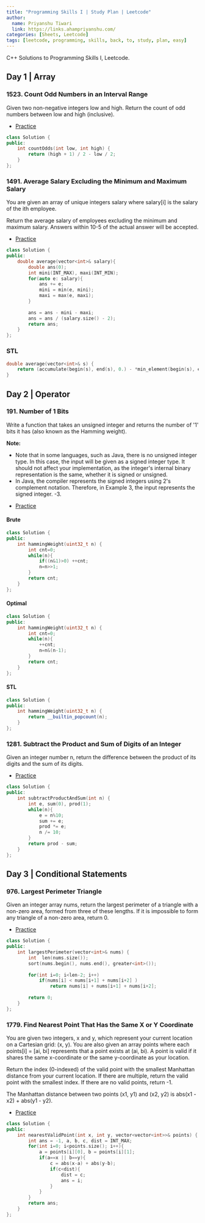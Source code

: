 ```yaml
---
title: "Programming Skills I | Study Plan | Leetcode"
author:
  name: Priyanshu Tiwari
  link: https://links.ahampriyanshu.com/
categories: [Sheets, Leetcode]
tags: [leetcode, programming, skills, back, to, study, plan, easy]
---
```


C++ Solutions to Programming Skills I, Leetcode.

## Day 1 | Array

### 1523. Count Odd Numbers in an Interval Range

Given two non-negative integers low and high. Return the count of odd numbers between low and high (inclusive).


* [Practice](https://leetcode.com/problems/count-odd-numbers-in-an-interval-range/)

```cpp
class Solution {
public:
    int countOdds(int low, int high) {
        return (high + 1) / 2 - low / 2;
    }
};
```

### 1491. Average Salary Excluding the Minimum and Maximum Salary

You are given an array of unique integers salary where salary[i] is the salary of the ith employee.

Return the average salary of employees excluding the minimum and maximum salary. Answers within 10-5 of the actual answer will be accepted.

* [Practice](https://leetcode.com/problems/average-salary-excluding-the-minimum-and-maximum-salary/)

```cpp
class Solution {
public:
    double average(vector<int>& salary){
        double ans(0);
        int mini(INT_MAX), maxi(INT_MIN);
        for(auto e: salary){
            ans += e;
            mini = min(e, mini);
            maxi = max(e, maxi);
        }
        
        ans = ans - mini - maxi;
        ans = ans / (salary.size() - 2);
        return ans;
    }
};
```

### STL

```cpp
double average(vector<int>& s) {
    return (accumulate(begin(s), end(s), 0.) - *min_element(begin(s), end(s)) - *max_element(begin(s), end(s))) / (s.size() - 2);
}
```

## Day 2 | Operator

### 191. Number of 1 Bits

Write a function that takes an unsigned integer and returns the number of '1' bits it has (also known as the Hamming weight).

**Note:**

- Note that in some languages, such as Java, there is no unsigned integer type. In this case, the input will be given as a signed integer type. It should not affect your implementation, as the integer's internal binary representation is the same, whether it is signed or unsigned.
- In Java, the compiler represents the signed integers using 2's complement notation. Therefore, in Example 3, the input represents the signed integer. -3.

* [Practice](https://leetcode.com/problems/count-odd-numbers-in-an-interval-range/)

#### Brute

```cpp
class Solution {
public:
    int hammingWeight(uint32_t n) {
        int cnt=0;
        while(n){
            if((n&1)>0) ++cnt;
            n=n>>1;
        }
        return cnt;
    }
};
```

#### Optimal

```cpp
class Solution {
public:
    int hammingWeight(uint32_t n) {
        int cnt=0;
        while(n){
			++cnt;
            n=n&(n-1);
        }
        return cnt;
    }
};
```

#### STL

```cpp
class Solution {
public:
    int hammingWeight(uint32_t n) {
        return __builtin_popcount(n);
    }
};
```

### 1281. Subtract the Product and Sum of Digits of an Integer

Given an integer number n, return the difference between the product of its digits and the sum of its digits.

* [Practice](https://leetcode.com/problems/subtract-the-product-and-sum-of-digits-of-an-integer/submissions/)

```cpp
class Solution {
public:
    int subtractProductAndSum(int n) {
        int e, sum(0), prod(1);
        while(n){
            e = n%10;
            sum += e;
            prod *= e;
            n /= 10;
        }
        return prod - sum;
    }
};
```

## Day 3 | Conditional Statements

### 976. Largest Perimeter Triangle

Given an integer array nums, return the largest perimeter of a triangle with a non-zero area, formed from three of these lengths. If it is impossible to form any triangle of a non-zero area, return 0.

* [Practice](https://leetcode.com/problems/largest-perimeter-triangle/)

```cpp
class Solution {
public:
    int largestPerimeter(vector<int>& nums) {
        int  len(nums.size());
        sort(nums.begin(), nums.end(), greater<int>());
        
        for(int i=0; i<len-2; i++)
            if(nums[i] < nums[i+1] + nums[i+2] ) 
                return nums[i] + nums[i+1] + nums[i+2];
        
        return 0;
    }
};
```

### 1779. Find Nearest Point That Has the Same X or Y Coordinate

You are given two integers, x and y, which represent your current location on a Cartesian grid: (x, y). You are also given an array points where each points[i] = [ai, bi] represents that a point exists at (ai, bi). A point is valid if it shares the same x-coordinate or the same y-coordinate as your location.

Return the index (0-indexed) of the valid point with the smallest Manhattan distance from your current location. If there are multiple, return the valid point with the smallest index. If there are no valid points, return -1.

The Manhattan distance between two points (x1, y1) and (x2, y2) is abs(x1 - x2) + abs(y1 - y2).

* [Practice](https://leetcode.com/problems/find-nearest-point-that-has-the-same-x-or-y-coordinate/)

```cpp
class Solution {
public:
    int nearestValidPoint(int x, int y, vector<vector<int>>& points) {
        int ans = -1, a, b, c, dist = INT_MAX;
        for(int i=0; i<points.size(); i++){
            a = points[i][0], b = points[i][1];
            if(a==x || b==y){
                c = abs(x-a) + abs(y-b);
                if(c<dist){
                    dist = c;
                    ans = i;
                }
            }
        }
        return ans;
    }
};
```